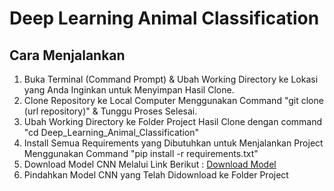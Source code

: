 # Deep Learning Animal Classification

## Cara Menjalankan
1. Buka Terminal (Command Prompt) & Ubah Working Directory ke Lokasi yang Anda Inginkan untuk Menyimpan Hasil Clone.
2. Clone Repository ke Local Computer Menggunakan Command "git clone (url repository)" & Tunggu Proses Selesai.
3. Ubah Working Directory ke Folder Project Hasil Clone dengan command "cd Deep_Learning_Animal_Classification"
4. Install Semua Requirements yang Dibutuhkan untuk Menjalankan Project Menggunakan Command "pip install -r requirements.txt"
5. Download Model CNN Melalui Link Berikut : [Download Model](https://mikroskilacid-my.sharepoint.com/:u:/g/personal/211111669_students_mikroskil_ac_id/ESuPkiNjstlKktNcslvMeVcBh_S4yZ-mErbp_mPEv470iw?e=bUH08h)
6. Pindahkan Model CNN yang Telah Didownload ke Folder Project
   
